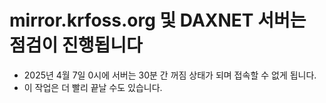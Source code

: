 # mirror.krfoss.org 및 DAXNET 서버는 점검이 진행됩니다
- 2025년 4월 7일 0시에 서버는 30분 간 꺼짐 상태가 되며 접속할 수 없게 됩니다.
- 이 작업은 더 빨리 끝날 수도 있습니다.
